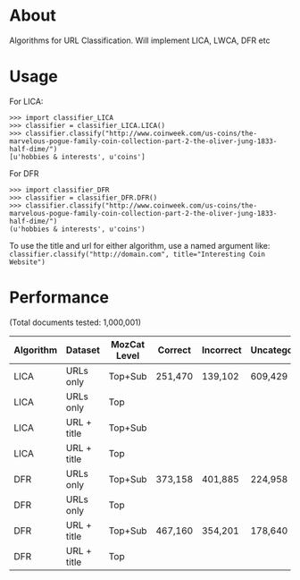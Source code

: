 # About
Algorithms for URL Classification. Will implement LICA, LWCA, DFR etc

# Usage

For LICA:

    >>> import classifier_LICA
    >>> classifier = classifier_LICA.LICA()
    >>> classifier.classify("http://www.coinweek.com/us-coins/the-marvelous-pogue-family-coin-collection-part-2-the-oliver-jung-1833-half-dime/")
    [u'hobbies & interests', u'coins']

For DFR

    >>> import classifier_DFR
    >>> classifier = classifier_DFR.DFR()
    >>> classifier.classify("http://www.coinweek.com/us-coins/the-marvelous-pogue-family-coin-collection-part-2-the-oliver-jung-1833-half-dime/")
    (u'hobbies & interests', u'coins')
	
To use the title and url for either algorithm, use a named argument like: `classifier.classify("http://domain.com", title="Interesting Coin Website")`

# Performance

(Total documents tested: 1,000,001)

| Algorithm |  Dataset    | MozCat Level | Correct | Incorrect | Uncategorized | Precision | Recall |
|-----------|-------------|--------------|---------|-----------|---------------|-----------|--------|
|   LICA    | URLs only   |  Top+Sub     | 251,470 | 139,102   | 609,429       | 64.385    | 39.057 |
|   LICA    | URLs only   |  Top         |         |           |               |           |        |
|   LICA    | URL + title |  Top+Sub     |         |           |               |           |        |
|   LICA    | URL + title |  Top         |         |           |               |           |        |
|   DFR     | URLs only   |  Top+Sub     | 373,158 | 401,885   | 224,958       | 48.147    | 77.504 |
|   DFR     | URLs only   |  Top         |         |           |               |           |        |
|   DFR     | URL + title |  Top+Sub     | 467,160 | 354,201   | 178,640       | 56.876    | 82.136 |
|   DFR     | URL + title |  Top         |         |           |               |           |        |
